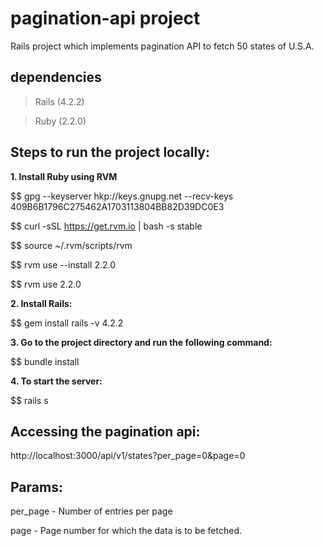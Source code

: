 # pagination-api project

Rails project which implements pagination API to fetch 50 states of U.S.A.

## dependencies
> Rails (4.2.2)

> Ruby (2.2.0)

## Steps to run the project locally:

**1. Install Ruby using RVM**

$$ gpg --keyserver hkp://keys.gnupg.net --recv-keys 409B6B1796C275462A1703113804BB82D39DC0E3

$$ curl -sSL https://get.rvm.io | bash -s stable

$$ source ~/.rvm/scripts/rvm

$$ rvm use --install 2.2.0

$$ rvm use 2.2.0

**2. Install Rails:**

$$ gem install rails -v 4.2.2

**3. Go to the project directory and run the following command:**

$$ bundle install

**4. To start the server:**

$$ rails s


## Accessing the pagination api:

http://localhost:3000/api/v1/states?per_page=0&page=0

## Params:

per_page - Number of entries per page

page - Page number for which the data is to be fetched.